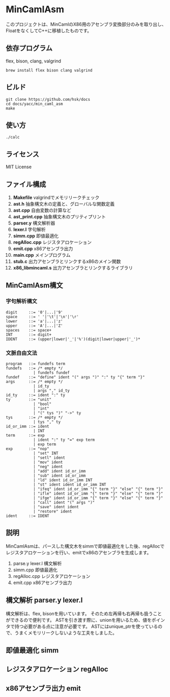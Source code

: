 # MinCamlAsm

このプロジェクトは、MinCamlのX86用のアセンブラ変換部分のみを取り出し、FloatをなくしてC++に移植したものです。

## 依存プログラム

flex, bison, clang, valgrind

    brew install flex bison clang valgrind

## ビルド

    git clone https://github.com/hsk/docs
    cd docs/yacc/min_caml_asm
	make

## 使い方

	./calc

## ライセンス

MIT License

## ファイル構成

1. __Makefile__ valgrindでメモリリークチェック
2. __ast.h__ 抽象構文木の定義と、グローバルな関数定義
3. __ast.cpp__ 自由変数の計算など
4. __ast_print.cpp__ 抽象構文木のプリティプリント
5. __parser.y__ 構文解析器
6. __lexer.l__ 字句解析
7. __simm.cpp__ 即値最適化
8. __regAlloc.cpp__ レジスタアロケーション
9. __emit.cpp__ x86アセンブラ出力
10. __main.cpp__ メインプログラム
11. __stub.c__ 出力アセンブラとリンクするx86のメイン関数
12. __x86_libmincaml.s__ 出力アセンブラとリンクするライブラリ

## MinCamlAsm構文

### 字句解析構文

    digit     ::= '0'|...|'9'
    space     ::= ' '|'\t'|'\n'|'\r'
    lower     ::= 'a'|...|'z'
    upper     ::= 'A'|...|'Z'
    spaces    ::= space+
    INT       ::= digit+
    IDENT     ::= (upper|lower|'_'|'%')(digit|lower|upper|'_')* 

### 文脈自由文法

    program   ::= fundefs term
    fundefs   ::= /* empty */
                | fundefs fundef
    fundef    ::= "define" ident "(" args ")" ":" ty "{" term "}"
    args      ::= /* empty */
                | id_ty
                | args "," id_ty
    id_ty     ::= ident ":" ty
    ty        ::= "unit"
                | "bool"
                | "int"
                | "(" tys ")" "->" ty
    tys       ::= /* empty */
                | tys "," ty
    id_or_imm ::= ident
                | INT
    term      ::= exp
                | ident ":" ty "=" exp term
                | exp term
    exp       ::= "nop"
                | "set" INT
                | "setl" ident
                | "mov" ident
                | "neg" ident
                | "add" ident id_or_imm
                | "sub" ident id_or_imm
                | "ld" ident id_or_imm INT
                | "st" ident ident id_or_imm INT
                | "ifeq" ident id_or_imm "{" term "}" "else" "{" term "}"
                | "ifle" ident id_or_imm "{" term "}" "else" "{" term "}"
                | "ifge" ident id_or_imm "{" term "}" "else" "{" term "}"
                | "call" ident "(" args ")"
                | "save" ident ident
                | "restore" ident
    ident     ::= IDENT

## 説明

MinCamlAsmは、パースした構文木をsimmで即値最適化をした後、regAllocでレジスタアロケーションを行い、emitでx86のアセンブラを生成します。

1. parse.y lexer.l 構文解析
2. simm.cpp 即値最適化
3. regAlloc.cpp レジスタアロケーション
4. emit.cpp x86アセンブラ出力

## 構文解析 parser.y lexer.l

構文解析は、flex, bisonを用いています。
そのため左再帰も右再帰も扱うことができるので便利です。
ASTを引き渡す際に、unionを用いるため、値をポインタで持つ必要がある点に注意が必要です。
ASTにはunique_ptrを使っているので、うまくメモリリークしないような工夫をしました。

## 即値最適化 simm

## レジスタアロケーション regAlloc

## x86アセンブラ出力 emit
